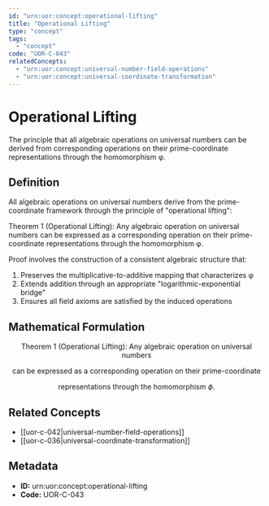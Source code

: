 ```yaml
---
id: "urn:uor:concept:operational-lifting"
title: "Operational Lifting"
type: "concept"
tags:
  - "concept"
code: "UOR-C-043"
relatedConcepts:
  - "urn:uor:concept:universal-number-field-operations"
  - "urn:uor:concept:universal-coordinate-transformation"
---
```


# Operational Lifting

The principle that all algebraic operations on universal numbers can be derived from corresponding operations on their prime-coordinate representations through the homomorphism φ.

## Definition

All algebraic operations on universal numbers derive from the prime-coordinate framework through the principle of "operational lifting":

Theorem 1 (Operational Lifting): Any algebraic operation on universal numbers can be expressed as a corresponding operation on their prime-coordinate representations through the homomorphism φ.

Proof involves the construction of a consistent algebraic structure that:
1. Preserves the multiplicative-to-additive mapping that characterizes φ
2. Extends addition through an appropriate "logarithmic-exponential bridge"
3. Ensures all field axioms are satisfied by the induced operations

## Mathematical Formulation

$$
\text{Theorem 1 (Operational Lifting): Any algebraic operation on universal numbers}
$$

$$
\text{can be expressed as a corresponding operation on their prime-coordinate}
$$

$$
\text{representations through the homomorphism } \phi.
$$

## Related Concepts

- [[uor-c-042|universal-number-field-operations]]
- [[uor-c-036|universal-coordinate-transformation]]

## Metadata

- **ID:** urn:uor:concept:operational-lifting
- **Code:** UOR-C-043
